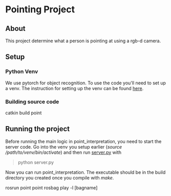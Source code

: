 # Pointing Project

## About
This project determine what a person is pointing at using a rgb-d camera.  

## Setup
### Python Venv
We use pytorch for object recognition.  To use the code you'll need to set up a venv.  The instruction for setting up the venv can be found [here](https://github.com/marikamurphy/pointing/blob/master/other/objectDetection/README.md).  
### Building source code
catkin build point

## Running the project
Before running the main logic in point_interpretation, you need to start the server code.  Go into the venv you setup earlier (*source /path/to/venv/bin/activate*) and then run [server.py](https://github.com/marikamurphy/pointing/blob/master/other/objectDetection/server.py) with 
> python server.py  

Now you can run point_interpretation.  The executable should be in the build directory you created once you compile with *make*.

rosrun point point
rosbag play -l [bagname]
